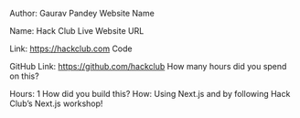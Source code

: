 Author: Gaurav Pandey
Website Name

Name: Hack Club
Live Website URL

Link: https://hackclub.com
Code

GitHub Link: https://github.com/hackclub
How many hours did you spend on this?

Hours: 1
How did you build this?
How: Using Next.js and by following Hack Club’s Next.js workshop!